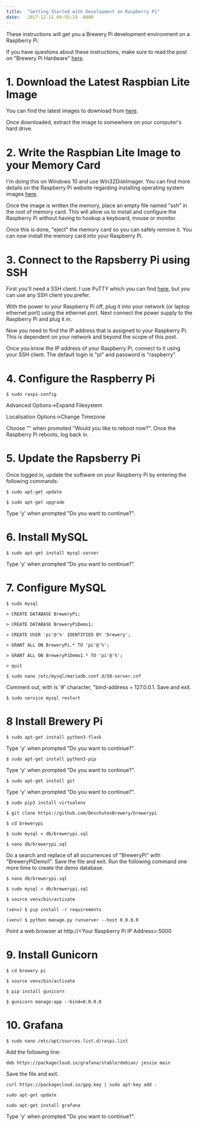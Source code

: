 ```yaml
---
title:  "Getting Started with Development on Raspberry Pi"
date:   2017-12-11 04:55:19 -0800
---
```

These instructions will get you a Brewery Pi development environment on a Raspberry Pi.

If you have questions about these instructions, make sure to read the post on "Brewery Pi Hardware" [here](http://brewerypi.com/2017/12/02/brewery-pi-hardware.html).

# 1. Download the Latest Raspbian Lite Image

You can find the latest images to download from [here](https://www.raspberrypi.org/downloads/raspbian/).

Once downloaded, extract the image to somewhere on your computer's hard drive.

# 2. Write the Raspbian Lite Image to your Memory Card

I'm doing this on Windows 10 and use Win32DiskImager. You can find more details on the Raspberry Pi website regarding installing operating system images [here](https://www.raspberrypi.org/documentation/installation/installing-images/README.md).

Once the image is written the memory, place an empty file named "ssh" in the root of memory card. This will allow us to install and configure the Raspberry Pi without having to hookup a keyboard, mouse or monitor.

Once this is done, "eject" the memory card so you can safely remove it. You can now install the memory card into your Raspberry Pi.

# 3. Connect to the Rapsberry Pi using SSH

First you'll need a SSH client. I use PuTTY which you can find [here](http://www.putty.org/), but you can use any SSH client you prefer.

With the power to your Raspberry Pi off, plug it into your network (or laptop ethernet port) using the ethernet port. Next connect the power supply to the Raspberry Pi and plug it in.

Now you need to find the IP address that is assigned to your Raspberry Pi. This is dependent on your network and beyond the scope of this post.

Once you know the IP address of your Raspberry Pi, connect to it using your SSH client. The default login is "pi" and password is "raspberry".

# 4. Configure the Raspberry Pi

`$ sudo raspi-config`

Advanced Options->Expand Filesystem

Localisation Options->Change Timezone

Choose "<Yes>" when promoted "Would you like to reboot now?". Once the Raspberry Pi reboots, log back in.

# 5. Update the Rapsberry Pi

Once logged in, update the software on your Raspberry Pi by entering the following commands: 

`$ sudo apt-get update`

`$ sudo apt-get upgrade`

Type 'y' when prompted "Do you want to continue?".

# 6. Install MySQL

`$ sudo apt-get install mysql-server`

Type 'y' when prompted "Do you want to continue?".

# 7. Configure MySQL

`$ sudo mysql`

`> CREATE DATABASE BreweryPi;`

`> CREATE DATABASE BreweryPiDemo1;`

`> CREATE USER 'pi'@'%' IDENTIFIED BY 'brewery';`

`> GRANT ALL ON BreweryPi.* TO 'pi'@'%';`

`> GRANT ALL ON BreweryPiDemo1.* TO 'pi'@'%';`

`> quit`

`$ sudo nano /etc/mysql/mariadb.conf.d/50-server.cnf`

Comment out, with is '#' character, "bind-address = 127.0.0.1. Save and exit.

`$ sudo service mysql restart`

# 8 Install Brewery Pi

`$ sudo apt-get install python3-flask`

Type 'y' when prompted "Do you want to continue?".

`$ sudo apt-get install python3-pip`

Type 'y' when prompted "Do you want to continue?".

`$ sudo apt-get install git`

Type 'y' when prompted "Do you want to continue?".

`$ sudo pip3 install virtualenv`

`$ git clone https://github.com/DeschutesBrewery/brewerypi`

`$ cd brewerypi`

`$ sudo mysql < db/brewerypi.sql`

`$ nano db/brewerypi.sql`

Do a search and replace of all occurrences of "BreweryPi" with "BreweryPiDemo1". Save the file and exit. Run the following command one more time to create the demo database.

`$ nano db/brewerypi.sql`

`$ sudo mysql < db/brewerypi.sql`

`$ source venv/bin/activate`

`(venv) $ pip install -r requirements`

`(venv) $ python manage.py runserver --host 0.0.0.0`

Point a web browser at http://\<Your Raspberry Pi IP Address>:5000

# 9. Install Gunicorn

`$ cd brewery pi`

`$ source venv/bin/activate`

`$ pip install gunicorn`

`$ gunicorn manage:app --bind=0.0.0.0`

# 10. Grafana

`$ sudo nano /etc/apt/sources.list.d/raspi.list`

Add the following line:

`deb https://packagecloud.io/grafana/stable/debian/ jessie main`

Save the file and exit.

`curl https://packagecloud.io/gpg.key | sudo apt-key add -`

`sudo apt-get update`

`sudo apt-get install grafana`

Type 'y' when prompted "Do you want to continue?".
